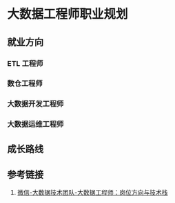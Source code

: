 # 大数据工程师职业规划


## 就业方向


### ETL 工程师


### 数仓工程师


### 大数据开发工程师

### 大数据运维工程师


## 成长路线


## 参考链接

1.  [微信-大数据技术团队-大数据工程师：岗位方向与技术栈](https://mp.weixin.qq.com/s/m82d0hQvFE9HLaxBZiGrGg)

